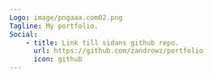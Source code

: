 ```yaml
---
Logo: image/pngaaa.com02.png
Tagline: My portfolio.
Social:
    - title: Link till sidans github repo.
      url: https://github.com/zandrowz/portfolio
      icon: github
---
```


